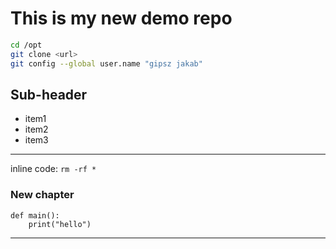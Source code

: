 # This is my new demo repo

```bash
cd /opt
git clone <url>
git config --global user.name "gipsz jakab"
```

## Sub-header
- item1
- item2
- item3


---

inline code: `rm -rf *`

### New chapter
```pyton
def main():
    print("hello")
```

---